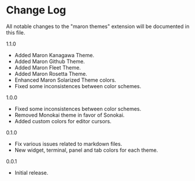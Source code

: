 # Change Log

All notable changes to the "maron themes" extension will be documented in this file.

1.1.0
- Added Maron Kanagawa Theme.
- Added Maron Github Theme.
- Added Maron Fleet Theme.
- Added Maron Rosetta Theme.
- Enhanced Maron Solarized Theme colors.
- Fixed some inconsistences between color schemes.

1.0.0
- Fixed some inconsistences between color schemes.
- Removed Monokai theme in favor of Sonokai.
- Added custom colors for editor cursors.

0.1.0
- Fix various issues related to markdown files.
- New widget, terminal, panel and tab colors for each theme.

0.0.1 
- Initial release.

